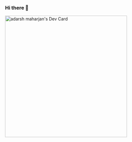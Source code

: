 ### Hi there 👋

<!--
**adarshmaharjan/adarshmaharjan** is a ✨ _special_ ✨ repository because its `README.md` (this file) appears on your GitHub profile.

Here are some ideas to get you started:

- 🔭 I’m currently working on ...
- 🌱 I’m currently learning ...
- 👯 I’m looking to collaborate on ...
- 🤔 I’m looking for help with ...
- 💬 Ask me about ...
- 📫 How to reach me: ...
- 😄 Pronouns: ...
- ⚡ Fun fact: ...
-->

<a href="https://app.daily.dev/adarshmaharjan"><img src="https://api.daily.dev/devcards/286c6d8ceb9c4ca1bf474c1f9c895af1.png?r=kl7" width="400" alt="adarsh  maharjan's Dev Card"/></a>
